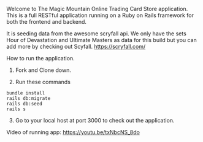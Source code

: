 Welcome to The Magic Mountain Online Trading Card Store application.
This is a full RESTful application running on a Ruby on Rails framework for both the frontend and backend.

It is seeding data from the awesome scryfall api. We only have the sets Hour of Devastation and Ultimate Masters as data for this build but you can add more by checking out Scyfall.
https://scryfall.com/

How to run the application.

1) Fork and Clone down.

2) Run these commands
```
bundle install
rails db:migrate
rails db:seed
rails s
```
3) Go to your local host at port 3000 to check out the application.

Video of running app: https://youtu.be/txNbcNS_8do
